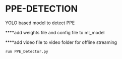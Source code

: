 # PPE-DETECTION
YOLO based model to detect PPE

****add weights file and config file to ml_model

****add video file to video folder for offline streaming

    run PPE_Detector.py
